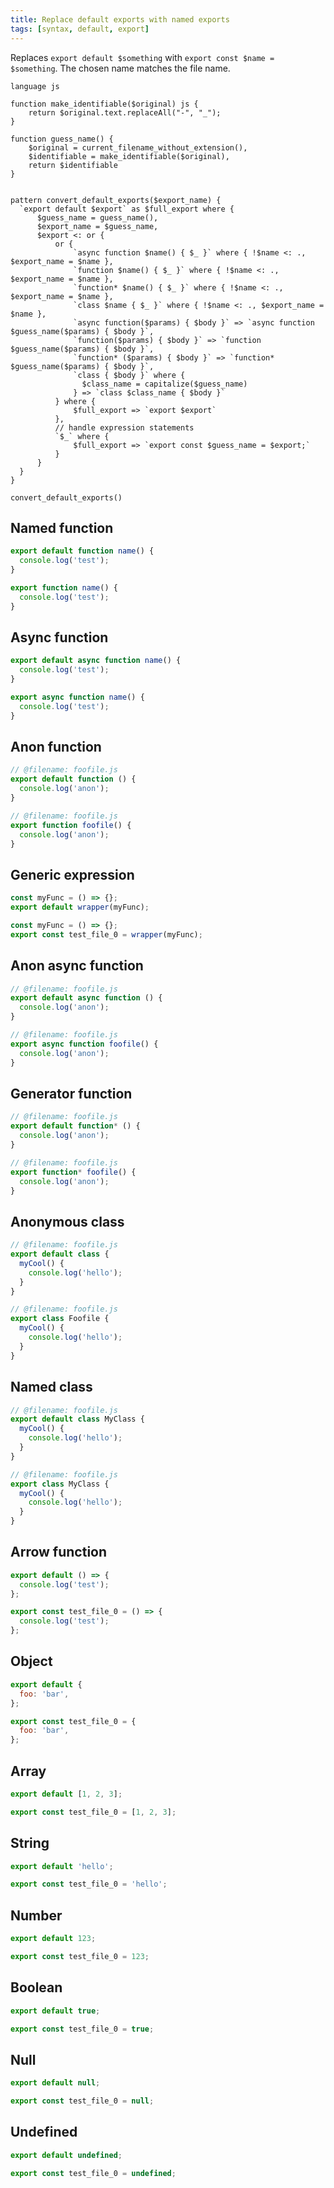 ```yaml
---
title: Replace default exports with named exports
tags: [syntax, default, export]
---
```


Replaces `export default $something` with `export const $name = $something`. The chosen name matches the file name.

```grit
language js

function make_identifiable($original) js {
    return $original.text.replaceAll("-", "_");
}

function guess_name() {
    $original = current_filename_without_extension(),
    $identifiable = make_identifiable($original),
    return $identifiable
}


pattern convert_default_exports($export_name) {
  `export default $export` as $full_export where {
      $guess_name = guess_name(),
      $export_name = $guess_name,
      $export <: or {
          or {
              `async function $name() { $_ }` where { !$name <: ., $export_name = $name },
              `function $name() { $_ }` where { !$name <: ., $export_name = $name },
              `function* $name() { $_ }` where { !$name <: ., $export_name = $name },
              `class $name { $_ }` where { !$name <: ., $export_name = $name },
              `async function($params) { $body }` => `async function $guess_name($params) { $body }`,
              `function($params) { $body }` => `function $guess_name($params) { $body }`,
              `function* ($params) { $body }` => `function* $guess_name($params) { $body }`,
              `class { $body }` where {
                $class_name = capitalize($guess_name)
              } => `class $class_name { $body }`
          } where {
              $full_export => `export $export`
          },
          // handle expression statements
          `$_` where {
              $full_export => `export const $guess_name = $export;`
          }
      }
  }
}

convert_default_exports()
```

## Named function

```javascript
export default function name() {
  console.log('test');
}
```

```javascript
export function name() {
  console.log('test');
}
```

## Async function

```javascript
export default async function name() {
  console.log('test');
}
```

```javascript
export async function name() {
  console.log('test');
}
```

## Anon function

```javascript
// @filename: foofile.js
export default function () {
  console.log('anon');
}
```

```javascript
// @filename: foofile.js
export function foofile() {
  console.log('anon');
}
```

## Generic expression

```javascript
const myFunc = () => {};
export default wrapper(myFunc);
```

```javascript
const myFunc = () => {};
export const test_file_0 = wrapper(myFunc);
```

## Anon async function

```javascript
// @filename: foofile.js
export default async function () {
  console.log('anon');
}
```

```javascript
// @filename: foofile.js
export async function foofile() {
  console.log('anon');
}
```

## Generator function

```javascript
// @filename: foofile.js
export default function* () {
  console.log('anon');
}
```

```javascript
// @filename: foofile.js
export function* foofile() {
  console.log('anon');
}
```

## Anonymous class

```js
// @filename: foofile.js
export default class {
  myCool() {
    console.log('hello');
  }
}
```

```js
// @filename: foofile.js
export class Foofile {
  myCool() {
    console.log('hello');
  }
}
```

## Named class

```js
// @filename: foofile.js
export default class MyClass {
  myCool() {
    console.log('hello');
  }
}
```

```js
// @filename: foofile.js
export class MyClass {
  myCool() {
    console.log('hello');
  }
}
```

## Arrow function

```js
export default () => {
  console.log('test');
};
```

```js
export const test_file_0 = () => {
  console.log('test');
};
```

## Object

```js
export default {
  foo: 'bar',
};
```

```js
export const test_file_0 = {
  foo: 'bar',
};
```

## Array

```js
export default [1, 2, 3];
```

```js
export const test_file_0 = [1, 2, 3];
```

## String

```js
export default 'hello';
```

```js
export const test_file_0 = 'hello';
```

## Number

```js
export default 123;
```

```js
export const test_file_0 = 123;
```

## Boolean

```js
export default true;
```

```js
export const test_file_0 = true;
```

## Null

```js
export default null;
```

```js
export const test_file_0 = null;
```

## Undefined

```js
export default undefined;
```

```js
export const test_file_0 = undefined;
```
